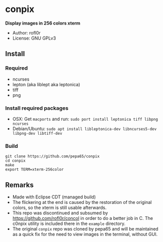 # conpix
**Display images in 256 colors xterm**
* Author: rofl0r
* License: GNU GPLv3

## Install

### Required
* ncurses
* lepton (aka liblept aka leptonica)
* tiff
* png

### Install required packages
* OSX: Get `macports` and run:
  `sudo port install leptonica tiff libpng ncurses`
* Debian/Ubuntu:
  `sudo apt install libleptonica-dev libncurses5-dev libpng-dev libtiff-dev`

### Build
```
git clone https://github.com/pepa65/conpix
cd conpix
make
export TERM=xterm-256color
```

## Remarks
* Made with Eclipse CDT (managed build)
* The flickering at the end is caused by the restoration of the
  original colors, so the xterm is still usable afterwards.
* This repo was discontinued and subsumed by https://github.com/rofl0r/concol
  in order to do a better job in C. The c0npix utility is included there in
  the `example` directory.
* The original `conpix` repo was cloned by pepa65 and will be maintained as
  a quick fix for the need to view images in the terminal, without GUI.

